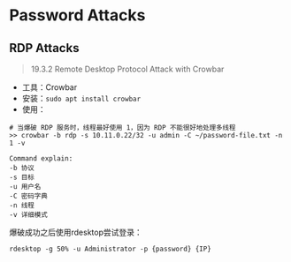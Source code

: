 # Password Attacks

## RDP Attacks
> 19.3.2 Remote Desktop Protocol Attack with Crowbar 
- 工具：Crowbar
- 安装：`sudo apt install crowbar `
- 使用：
```
# 当爆破 RDP 服务时，线程最好使用 1，因为 RDP 不能很好地处理多线程
>> crowbar -b rdp -s 10.11.0.22/32 -u admin -C ~/password-file.txt -n 1 -v

Command explain:
-b 协议
-s 目标
-u 用户名
-C 密码字典
-n 线程
-v 详细模式
```

爆破成功之后使用rdesktop尝试登录：
```
rdesktop -g 50% -u Administrator -p {password} {IP}
```

